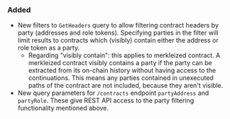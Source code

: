 ### Added

- New filters to `GetHeaders` query to allow filtering contract headers by party
  (addresses and role tokens). Specifying parties in the filter will limit
  results to contracts which (visibly) contain either the address or role token as a
  party.
  - Regarding "visibly contain": this applies to merkleized contract. A
    merkleized contract visibly contains a party if the party can be extracted
    from its on-chain history without having access to the continuations. This
    means any parties contained in unexecuted paths of the contract are not
    included, because they aren't visible.
- New query parameters for `/contracts` endpoint `partyAddress` and `partyRole`.
  These give REST API access to the party filtering functionality mentioned
  above.
